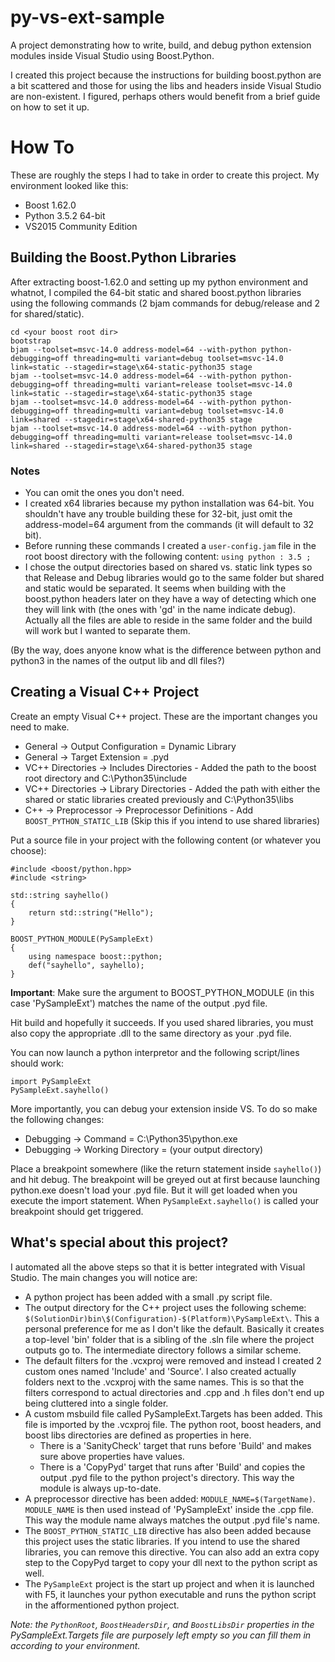 # py-vs-ext-sample
A project demonstrating how to write, build, and debug python extension modules inside Visual Studio using Boost.Python.

I created this project because the instructions for building boost.python are a bit scattered and those for using the libs and headers inside Visual Studio are non-existent. I figured, perhaps others would benefit from a brief guide on how to set it up.

# How To

These are roughly the steps I had to take in order to create this project. My environment looked like this:
* Boost 1.62.0
* Python 3.5.2 64-bit
* VS2015 Community Edition

## Building the Boost.Python Libraries
After extracting boost-1.62.0 and setting up my python environment and whatnot, I compiled the 64-bit static and shared boost.python libraries using the following commands (2 bjam commands for debug/release and 2 for shared/static). 

    cd <your boost root dir>
    bootstrap
    bjam --toolset=msvc-14.0 address-model=64 --with-python python-debugging=off threading=multi variant=debug toolset=msvc-14.0 link=static --stagedir=stage\x64-static-python35 stage
    bjam --toolset=msvc-14.0 address-model=64 --with-python python-debugging=off threading=multi variant=release toolset=msvc-14.0 link=static --stagedir=stage\x64-static-python35 stage
    bjam --toolset=msvc-14.0 address-model=64 --with-python python-debugging=off threading=multi variant=debug toolset=msvc-14.0 link=shared --stagedir=stage\x64-shared-python35 stage
    bjam --toolset=msvc-14.0 address-model=64 --with-python python-debugging=off threading=multi variant=release toolset=msvc-14.0 link=shared --stagedir=stage\x64-shared-python35 stage
    
### Notes
* You can omit the ones you don't need.
* I created x64 libraries because my python installation was 64-bit. You shouldn't have any trouble building these for 32-bit, just omit the address-model=64 argument from the commands (it will default to 32 bit).
* Before running these commands I created a `user-config.jam` file in the root boost directory with the following content: `using python : 3.5 ;`
* I chose the output directories based on shared vs. static link types so that Release and Debug libraries would go to the same folder but shared and static would be separated. It seems when building with the boost.python headers later on they have a way of detecting which one they will link with (the ones with 'gd' in the name indicate debug). Actually all the files are able to reside in the same folder and the build will work but I wanted to separate them.
    
(By the way, does anyone know what is the difference between python and python3 in the names of the output lib and dll files?)

## Creating a Visual C++ Project

Create an empty Visual C++ project. These are the important changes you need to make.
 * General -> Output Configuration = Dynamic Library 
 * General -> Target Extension = .pyd 
 * VC++ Directories -> Includes Directories - Added the path to the boost root directory and C:\Python35\include 
 * VC++ Directories -> Library Directories - Added the path with either the shared or static libraries created previously and C:\Python35\libs 
 * C++ -> Preprocessor -> Preprocessor Definitions - Add `BOOST_PYTHON_STATIC_LIB` (Skip this if you intend to use shared libraries)


Put a source file in your project with the following content (or whatever you choose):

	#include <boost/python.hpp>
	#include <string>

	std::string sayhello()
	{
		return std::string("Hello");
	}

	BOOST_PYTHON_MODULE(PySampleExt)
	{
		using namespace boost::python;
		def("sayhello", sayhello);
	}

**Important**: Make sure the argument to BOOST_PYTHON_MODULE (in this case 'PySampleExt') matches the name of the output .pyd file.

Hit build and hopefully it succeeds. If you used shared libraries, you must also copy the appropriate .dll to the same directory as your .pyd file.

You can now launch a python interpretor and the following script/lines should work:

    import PySampleExt
    PySampleExt.sayhello()

More importantly, you can debug your extension inside VS. To do so make the following changes:

* Debugging -> Command = C:\Python35\python.exe
* Debugging -> Working Directory = (your output directory)

Place a breakpoint somewhere (like the return statement inside `sayhello()`) and hit debug. The breakpoint will be greyed out at first because launching python.exe doesn't load your .pyd file. But it will get loaded when you execute the import statement. When `PySampleExt.sayhello()` is called your breakpoint should get triggered.

## What's special about this project?

I automated all the above steps so that it is better integrated with Visual Studio. The main changes you will notice are:

* A python project has been added with a small .py script file.
* The output directory for the C++ project uses the following scheme: `$(SolutionDir)bin\$(Configuration)-$(Platform)\PySampleExt\`. This a personal preference for me as I don't like the default. Basically it creates a top-level 'bin' folder that is a sibling of the .sln file where the project outputs go to. The intermediate directory follows a similar scheme.
* The default filters for the .vcxproj were removed and instead I created 2 custom ones named 'Include' and 'Source'. I also created actually folders next to the .vcxproj with the same names. This is so that the filters correspond to actual directories and .cpp and .h files don't end up being cluttered into a single folder.
* A custom msbuild file called PySampleExt.Targets has been added. This file is imported by the .vcxproj file. The python root, boost headers, and boost libs directories are defined as properties in here. 
   * There is a 'SanityCheck' target that runs before 'Build' and makes sure above properties have values.
   * There is a 'CopyPyd' target that runs after 'Build' and copies the output .pyd file to the python project's directory. This way the module is always up-to-date.
* A preprocessor directive has been added: `MODULE_NAME=$(TargetName)`. `MODULE_NAME` is then used instead of 'PySampleExt' inside the .cpp file. This way the module name always matches the output .pyd file's name.
* The `BOOST_PYTHON_STATIC_LIB` directive has also been added because this project uses the static libraries. If you intend to use the shared libraries, you can remove this directive. You can also add an extra copy step to the CopyPyd target to copy your dll next to the python script as well.
* The `PySampleExt` project is the start up project and when it is launched with F5, it launches your python executable and runs the python script in the afformentioned python project.

*Note: the `PythonRoot`, `BoostHeadersDir`, and `BoostLibsDir` properties in the PySampleExt.Targets file are purposely left empty so you can fill them in according to your environment.*